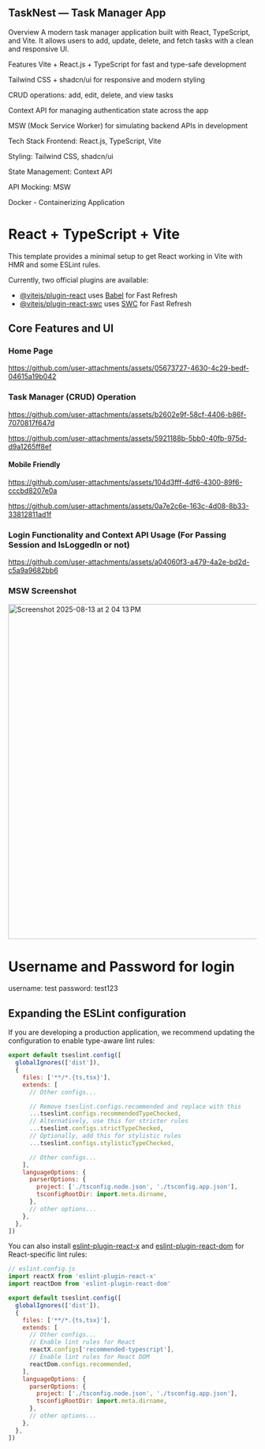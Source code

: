 ## TaskNest — Task Manager App
Overview
A modern task manager application built with React, TypeScript, and Vite.
It allows users to add, update, delete, and fetch tasks with a clean and responsive UI.

Features
Vite + React.js + TypeScript for fast and type-safe development

Tailwind CSS + shadcn/ui for responsive and modern styling

CRUD operations: add, edit, delete, and view tasks

Context API for managing authentication state across the app

MSW (Mock Service Worker) for simulating backend APIs in development

Tech Stack
Frontend: React.js, TypeScript, Vite

Styling: Tailwind CSS, shadcn/ui

State Management: Context API

API Mocking: MSW

Docker - Containerizing Application


# React + TypeScript + Vite

This template provides a minimal setup to get React working in Vite with HMR and some ESLint rules.

Currently, two official plugins are available:

- [@vitejs/plugin-react](https://github.com/vitejs/vite-plugin-react/blob/main/packages/plugin-react) uses [Babel](https://babeljs.io/) for Fast Refresh
- [@vitejs/plugin-react-swc](https://github.com/vitejs/vite-plugin-react/blob/main/packages/plugin-react-swc) uses [SWC](https://swc.rs/) for Fast Refresh

## Core Features and UI
### Home Page

https://github.com/user-attachments/assets/05673727-4630-4c29-bedf-04615a19b042

### Task Manager (CRUD) Operation


https://github.com/user-attachments/assets/b2602e9f-58cf-4406-b86f-7070817f647d


https://github.com/user-attachments/assets/5921188b-5bb0-40fb-975d-d9a1265ff8ef


#### Mobile Friendly


https://github.com/user-attachments/assets/104d3fff-4df6-4300-89f6-cccbd8207e0a



https://github.com/user-attachments/assets/0a7e2c6e-163c-4d08-8b33-33812811ad1f


### Login Functionality and Context API Usage (For Passing Session and IsLoggedIn or not)


https://github.com/user-attachments/assets/a04060f3-a479-4a2e-bd2d-c5a9a9682bb6

### MSW Screenshot
<img width="654" height="677" alt="Screenshot 2025-08-13 at 2 04 13 PM" src="https://github.com/user-attachments/assets/a1165c76-ce43-4dcd-a64d-a498d54d7f6b" />

# Username and Password for login

username: test
password: test123


## Expanding the ESLint configuration

If you are developing a production application, we recommend updating the configuration to enable type-aware lint rules:

```js
export default tseslint.config([
  globalIgnores(['dist']),
  {
    files: ['**/*.{ts,tsx}'],
    extends: [
      // Other configs...

      // Remove tseslint.configs.recommended and replace with this
      ...tseslint.configs.recommendedTypeChecked,
      // Alternatively, use this for stricter rules
      ...tseslint.configs.strictTypeChecked,
      // Optionally, add this for stylistic rules
      ...tseslint.configs.stylisticTypeChecked,

      // Other configs...
    ],
    languageOptions: {
      parserOptions: {
        project: ['./tsconfig.node.json', './tsconfig.app.json'],
        tsconfigRootDir: import.meta.dirname,
      },
      // other options...
    },
  },
])
```

You can also install [eslint-plugin-react-x](https://github.com/Rel1cx/eslint-react/tree/main/packages/plugins/eslint-plugin-react-x) and [eslint-plugin-react-dom](https://github.com/Rel1cx/eslint-react/tree/main/packages/plugins/eslint-plugin-react-dom) for React-specific lint rules:

```js
// eslint.config.js
import reactX from 'eslint-plugin-react-x'
import reactDom from 'eslint-plugin-react-dom'

export default tseslint.config([
  globalIgnores(['dist']),
  {
    files: ['**/*.{ts,tsx}'],
    extends: [
      // Other configs...
      // Enable lint rules for React
      reactX.configs['recommended-typescript'],
      // Enable lint rules for React DOM
      reactDom.configs.recommended,
    ],
    languageOptions: {
      parserOptions: {
        project: ['./tsconfig.node.json', './tsconfig.app.json'],
        tsconfigRootDir: import.meta.dirname,
      },
      // other options...
    },
  },
])
```
